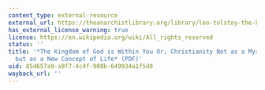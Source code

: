 ```yaml
---
content_type: external-resource
external_url: https://theanarchistlibrary.org/library/leo-tolstoy-the-kingdom-of-god-is-within-you.pdf
has_external_license_warning: true
license: https://en.wikipedia.org/wiki/All_rights_reserved
status: ''
title: '*The Kingdom of God is Within You Or, Christianity Not as a Mystical Teaching
  but as a New Concept of Life* (PDF)'
uid: 85d657a9-a8f7-4c4f-908b-649934a1f5d9
wayback_url: ''
---
```

